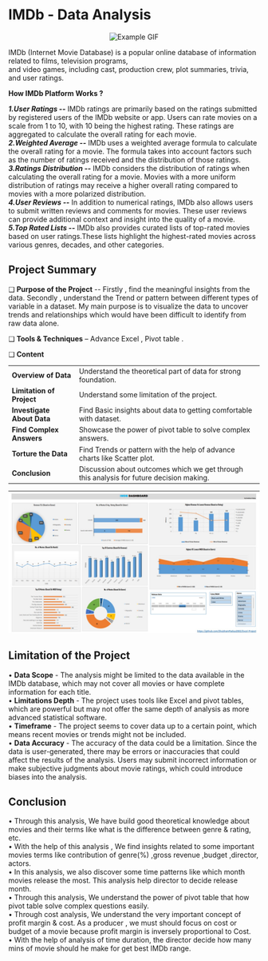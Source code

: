 # IMDb - Data Analysis

<p align = "center">
    <img src="https://media.giphy.com/media/l0HU2lyoefjGXFIwE/giphy.gif" alt="Example GIF" width="700" height="300">
</p>


IMDb (Internet Movie Database) is a popular online database of information related to films, television programs,                                                                                      
and video games, including cast, production crew, plot summaries, trivia, and user ratings.
                                                                                                 
**How IMDb Platform Works ?** 

***1.User Ratings --*** IMDb ratings are primarily based on the ratings submitted by registered users of the IMDb website or app. Users can rate movies on a scale from 1 to 10, with 10 being the highest rating. These ratings are aggregated to calculate the overall rating for each movie.                                                                                                                                               
                                                                                                                                                                                                                  ***2.Weighted Average --*** IMDb uses a weighted average formula to calculate the overall rating for a movie. The formula takes into account factors such as the number of ratings received and the distribution of those ratings.                                                                                                                                                                                           
***3.Ratings Distribution --*** IMDb considers the distribution of ratings when calculating the overall rating for a movie. Movies with a more uniform distribution of ratings may receive a higher overall rating compared to movies with a more polarized distribution.                                                                                                                                 
***4.User Reviews --*** In addition to numerical ratings, IMDb also allows users to submit written reviews and comments for movies. These user reviews can provide additional context and insight into the quality of a movie.                                                                                                                                                                                        
***5.Top Rated Lists --*** IMDb also provides curated lists of top-rated movies based on user ratings.These lists highlight the highest-rated movies across various genres, decades, and other categories.                 

## Project Summary
❑ **Purpose of the Project** -- Firstly , find the meaningful insights from the data. Secondly , understand 
the Trend or pattern between different types of variable in a dataset. My main purpose is to 
visualize the data to uncover trends and relationships which would have been difficult to identify 
from raw data alone.                                                                                                                                                        

❑ **Tools & Techniques** – Advance Excel , Pivot table .

❑ **Content**  

<table>
  <tr>
    <td><b>Overview of Data</b></td>
    <td>Understand the theoretical part of data for strong foundation.</td>
  </tr>
  <tr>
    <td><b>Limitation of Project</b></td>
    <td>Understand some limitation of the project.</td>
  </tr>
  <tr>
    <td><b>Investigate About Data</b></td>
    <td>Find Basic insights about data to getting comfortable with dataset.</td>
  </tr>
  <tr>
    <td><b>Find Complex Answers</b></td>
    <td>Showcase the power of pivot table to solve complex answers.</td>
  </tr>
  <tr>
    <td><b>Torture the Data</b></td>
    <td>Find Trends or pattern with the help of advance charts like Scatter plot.</td>
  </tr>
  <tr>
    <td><b>Conclusion</b></td>
    <td>Discussion about outcomes which we get through this analysis for future decision making.</td>
  </tr>
</table>
                                                                                                                                                      

![Example Image](https://github.com/ShubhamPadiya2002/Excel-Project/blob/main/Screenshot%202024-04-18%20140225.jpg)

## Limitation of the Project

• **Data Scope**        - The analysis might be limited to the data available in the IMDb database, which may not cover all movies or have complete information for each title.                          
• **Limitations Depth** - The project uses tools like Excel and pivot tables, which are powerful but may not offer the same depth of analysis as more advanced statistical software.                       
• **Timeframe**         - The project seems to cover data up to a certain point, which means recent movies or trends might not be included.                                                  
• **Data Accuracy**     - The accuracy of the data could be a limitation. Since the data is user-generated, there may be errors or inaccuracies that could affect the results of the analysis. Users may submit 
                       incorrect information or make subjective judgments about movie ratings, which could introduce biases into the analysis.

## Conclusion

• Through this analysis, We have build good theoretical knowledge about movies and their terms like what is the difference between genre & rating, etc.                                                         
• With the help of this analysis , We find insights related to some important movies terms like contribution of genre(%) ,gross revenue ,budget ,director, actors.                                                
• In this analysis, we also discover some time patterns like which month movies release the most. This analysis help director to decide release month.                                                         
• Through this analysis, We understand the power of pivot table that how pivot table solve complex questions easily.                                                                                
• Through cost analysis, We understand the very important concept of profit margin & cost. As a producer , we must should focus on cost or budget of a movie because profit margin is inversely proportional to Cost.                                                                                                                                      
• With the help of analysis of time duration, the director decide how many mins of movie should he make for get best IMDb range.                                                                 









